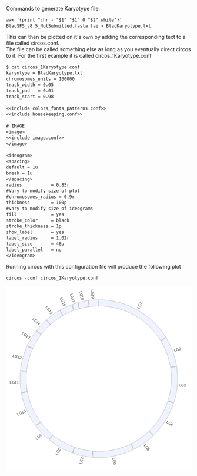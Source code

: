 Commands to generate Karyotype file:
```
awk '{print "chr - "$1" "$1" 0 "$2" white"}' BlacSF5_v8.5_NotSubmitted.fasta.fai > BlacKaryotype.txt
```
This can then be plotted on it's own by adding the corresponding text to a file called circos.conf.\
The file can be called something else as long as you eventually direct circos to it. For the first example it is called circos_1Karyotype.conf
```
$ cat circos_1Karyotype.conf
karyotype = BlacKaryotype.txt
chromosomes_units = 100000
track_width = 0.05
track_pad   = 0.01
track_start = 0.98

<<include colors_fonts_patterns.conf>>
<<include housekeeping.conf>>

# IMAGE
<image>
<<include image.conf>>
</image>

<ideogram>
<spacing>
default = 1u
break = 1u
</spacing>
radius           = 0.85r
#Vary to modify size of plot
#chromosomes_radius = 0.9r
thickness        = 100p
#Vary to modify size of ideograms
fill             = yes
stroke_color     = black
stroke_thickness = 1p
show_label       = yes
label_radius     = 1.02r
label_size       = 48p
label_parallel   = no
</ideogram>
```
Running circos with this configuration file will produce the following plot
```
circos -conf circos_1Karyotype.conf
```
![Bremia lactucae karyotype](./circos_1Karyotype.png)
